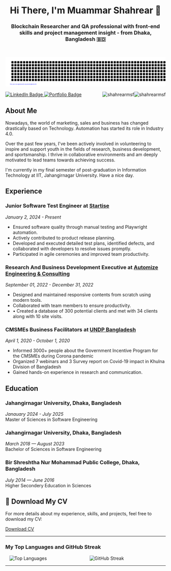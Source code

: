<h1 align="center">Hi There, I'm Muammar Shahrear 👋</h1>

<h3 align="center"> Blockchain Researcher and QA professional with front-end skills and project management insight - from Dhaka, Bangladesh 🇧🇩 </h3>
<br/>
<div align="center">

![Shahrear](gitartwork.svg)

</div>

 <div id="badges">
   <a href="https:git//www.linkedin.com/in/muammarshahrear/">
      <img src="https://img.shields.io/badge/LinkedIn-%230077B5.svg?style=for-the-badge&logo=linkedin&logoColor=white" alt="LinkedIn Badge"/>
   </a>
   <a href="https://sites.google.com/view/muammar-shahrear/page">
     <img src="https://img.shields.io/badge/Portfolio-%231DA1F2.svg?style=for-the-badge&logo=briefcase&logoColor=white" alt="Portfolio Badge"/>
   </a>


   <img  align="right" src="https://komarev.com/ghpvc/?username=shahrearmsf&label=Profile%20views&color=green&style=flat" alt="shahrearmsf" />

   <a align="right" href="https://github.com/ferasbbm?tab=followers">
      <img  align="right" src="https://img.shields.io/github/followers/shahrearmsf?username=shahrearmsf&label=Followers" alt="shahrearmsf" />
   </a>
</div>

## About Me

Nowadays, the world of marketing, sales and business has changed drastically based on Technology. Automation has started its role in Industry 4.0.

Over the past few years, I've been actively involved in volunteering to inspire and support youth in the fields of research, business development, and sportsmanship. I thrive in collaborative environments and am deeply motivated to lead teams towards achieving success.

I'm currently in my final semester of post-graduation in Information Technology at IIT, Jahangirnagar University. Have a nice day.

## Experience

### Junior Software Test Engineer at [Startise](https://startise.com/)
*January 2, 2024 - Present*  
- Ensured software quality through manual testing and Playwright automation.  
- Actively contributed to product release planning.  
- Developed and executed detailed test plans, identified defects, and collaborated with developers to resolve issues promptly.  
- Participated in agile ceremonies and improved team productivity.

### Research And Business Development Executive at [Automize Engineering & Consulting](https://www.automize.ca/services/)
*September 01, 2022 - December 31, 2022*  
- Designed and maintained responsive contents from scratch using modern tools.  
- Collaborated with team members to ensure productivity.  
- • Created a database of 300 potential clients and met with 34 clients along with 10 site visits.

### CMSMEs Business Facilitators at [UNDP Bangladesh](https://www.undp.org/bangladesh)
*April 1, 2020 - October 1, 2020*  
- Informed 3000+ people about the Government Incentive Program for the CMSMEs during Corona pandemic
- Organized 7 webinars and 3 Survey report on Covid-19 impact in Khulna Division of Bangladesh
- Gained hands-on experience in research and communication.

## Education

### Jahangirnagar University, Dhaka, Bangladesh
*Janauary 2024 - July 2025*  
Master of Sciences in Software Engineering

### Jahangirnagar University, Dhaka, Bangladesh
*March 2018 — August 2023*  
Bachelor of Sciences in Software Engineering

### Bir Shreshtha Nur Mohammad Public College,  Dhaka, Bangladesh
*July 2014 — June 2016*  
Higher Secondery Education in Sciences  

## 📄 Download My CV

For more details about my experience, skills, and projects, feel free to download my CV:

[Download CV](https://drive.google.com/drive/u/2/folders/1Zpl8Ap7649xt6F9Qjq4KadKH8qTCQz02)

---

### My Top Languages and GitHub Streak

<div style="display: flex; justify-content: space-around; align-items: center; width: '100%';">
 <img src="https://github-readme-stats.vercel.app/api/top-langs?username=shahrearmsf&show_icons=true&locale=en&layout=compact" alt="Top Languages" width="45%" />
<img src="[![GitHub Streak](https://github-readme-streak-stats.herokuapp.com?user=ShahrearMSf)](https://git.io/streak-stats)" alt="GitHub Streak" width="45%" />





</div>

---


